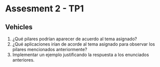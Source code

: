# Assesment 2 - TP1

## Vehicles

1. ¿Qué pilares podrían aparecer de acuerdo al tema asignado?
2. ¿Qué aplicaciones irían de acorde al tema asignado para observar los pilares mencionados anteriormente?
3. Implementar un ejemplo justificando la respuesta a los enunciados anteriores.
